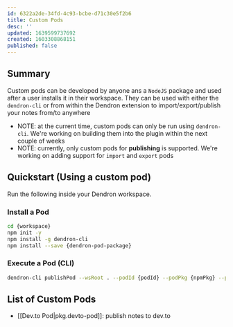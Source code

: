 ```yaml
---
id: 6322a2de-34fd-4c93-bcbe-d71c30e5f2b6
title: Custom Pods
desc: ''
updated: 1639599737692
created: 1603308868151
published: false
---
```

## Summary

<!-- - STATUS: DRAFT
- NOTE: this documentation is for future functionality. It is not currently implemented. Progress can be tracked in this [issue](https://github.com/dendronhq/dendron/issues/286). -->

Custom pods can be developed by anyone ans a `NodeJS` package and used after a user installs it in their workspace. They can be used with either the `dendron-cli` or from within the Dendron extension to import/export/publish your notes from/to anywhere

- NOTE: at the current time, custom pods can only be run using `dendron-cli`. We're working on building them into the plugin within the next couple of weeks
- NOTE: currently, only custom pods for **publishing** is supported. We're working on adding support for `import` and `export` pods

## Quickstart (Using a custom pod)

Run the following inside your Dendron workspace.

### Install a Pod

```bash
cd {workspace}
npm init -y 
npm install -g dendron-cli
npm install --save {dendron-pod-package}
```

### Execute a Pod (CLI)

```bash
dendron-cli publishPod --wsRoot . --podId {podId} --podPkg {npmPkg} --podSource custom --config {podConfig}
```

## List of Custom Pods

- [[Dev.to Pod|pkg.devto-pod]]: publish notes to dev.to

